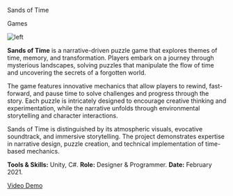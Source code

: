 <!--title-->
Sands of Time
<!--endtitle-->

<!--category-->
Games
<!--endcategory-->

![left](1.png)

**Sands of Time** is a narrative-driven puzzle game that explores themes of time, memory, and transformation. Players embark on a journey through mysterious landscapes, solving puzzles that manipulate the flow of time and uncovering the secrets of a forgotten world.

The game features innovative mechanics that allow players to rewind, fast-forward, and pause time to solve challenges and progress through the story. Each puzzle is intricately designed to encourage creative thinking and experimentation, while the narrative unfolds through environmental storytelling and character interactions.

Sands of Time is distinguished by its atmospheric visuals, evocative soundtrack, and immersive storytelling. The project demonstrates expertise in narrative design, puzzle creation, and technical implementation of time-based mechanics.

<!--details-->
**Tools & Skills:** Unity, C#.
**Role:** Designer & Programmer.
**Date:** February 2021.
<!--enddetails-->

<!--links-->
[Video Demo](https://youtu.be/5QwQvQKQKjA)
<!--endlinks-->
